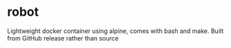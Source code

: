 # robot

Lightweight docker container using alpine, comes with bash and make.
Built from GitHub release rather than source